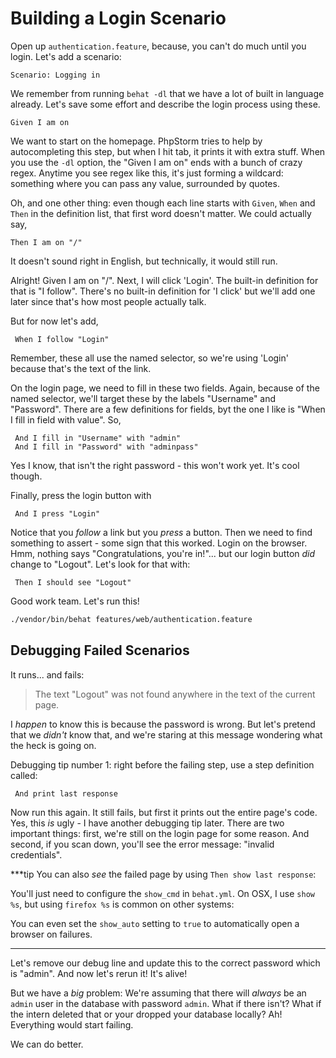 # Building a Login Scenario

Open up `authentication.feature`, because, you can't do much until you
login. Let's add a scenario:

    Scenario: Logging in

We remember from running `behat -dl` that we have a lot of built in language
already. Let's save some effort and describe the login process using these.

    Given I am on 

We want to start on the homepage. PhpStorm tries to help by autocompleting this
step, but when I hit tab, it prints it with extra stuff. When you use the `-dl`
option, the "Given I am on" ends with a bunch of crazy regex. Anytime you see
regex like this, it's just forming a wildcard: something where you can pass any
value, surrounded by quotes.

Oh, and one other thing: even though each line starts with `Given`, `When` and
`Then` in the definition list, that first word doesn't matter. We could actually
say,

    Then I am on "/"

It doesn't sound right in English, but technically, it would still run.

Alright! Given I am on "/". Next, I will click 'Login'. The built-in definition for
that is "I follow". There's no built-in definition for 'I click' but we'll add one
later since that's how most people actually talk.

But for now let's add,

     When I follow "Login"

Remember, these all use the named selector, so we're using 'Login' because that's the
text of the link.

On the login page, we need to fill in these two fields. Again, because of the named
selector, we'll target these by the labels "Username" and "Password". There are a few
definitions for fields, byt the one I like is "When I fill in field with value". So,

     And I fill in "Username" with "admin"
     And I fill in "Password" with "adminpass"

Yes I know, that isn't the right password - this won't work yet. It's cool though.

Finally, press the login button with

     And I press "Login"

Notice that you *follow* a link but you *press* a button. Then we need to find something
to assert - some sign that this worked. Login on the browser. Hmm, nothing says
"Congratulations, you're in!"... but our login button *did* change to "Logout". Let's
look for that with: 

     Then I should see "Logout"

Good work team. Let's run this!

```bash
./vendor/bin/behat features/web/authentication.feature
```

## Debugging Failed Scenarios

It runs... and fails:

> The text "Logout" was not found anywhere in the text of the current page.

I *happen* to know this is because the password is wrong. But let's pretend that
we *didn't* know that, and we're staring at this message wondering what the heck
is going on.

Debugging tip number 1: right before the failing step, use a step definition called:

     And print last response

Now run this again. It still fails, but first it prints out the entire page's code. Yes,
this *is* ugly - I have another debugging tip later. There are two important things: first,
we're still on the login page for some reason. And second, if you scan down, you'll see
the error message: "invalid credentials".

***tip
You can also *see* the failed page by using `Then show last response`:



You'll just need to configure the `show_cmd` in `behat.yml`. On OSX, I use `show %s`,
but using `firefox %s` is common on other systems:


You can even set the `show_auto` setting to `true` to automatically open a browser
on failures.
***

Let's remove our debug line and update this to the correct password which is
"admin". And now let's rerun it! It's alive!

But we have a *big* problem: We're assuming that there will *always* be an `admin`
user in the database with password `admin`. What if there isn't? What if the intern
deleted that or your dropped your database locally? Ah! Everything would start failing.

We can do better.
